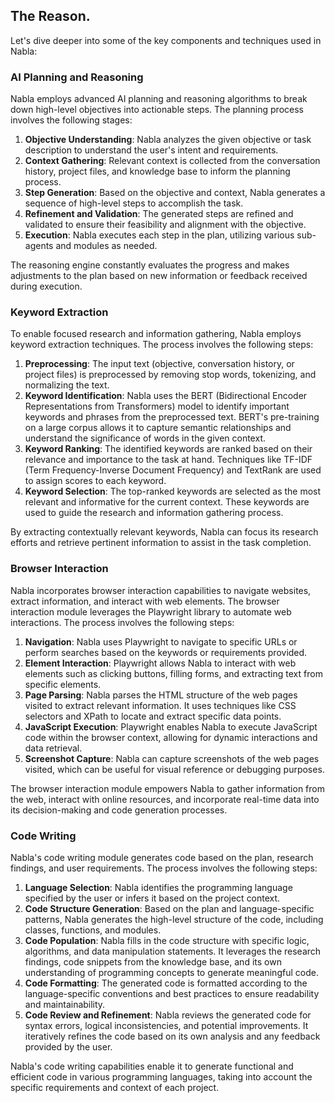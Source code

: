 ## The Reason.

Let's dive deeper into some of the key components and techniques used in Nabla:

### AI Planning and Reasoning

Nabla employs advanced AI planning and reasoning algorithms to break down high-level objectives into actionable steps. The planning process involves the following stages:

1. **Objective Understanding**: Nabla analyzes the given objective or task description to understand the user's intent and requirements.
2. **Context Gathering**: Relevant context is collected from the conversation history, project files, and knowledge base to inform the planning process.
3. **Step Generation**: Based on the objective and context, Nabla generates a sequence of high-level steps to accomplish the task.
4. **Refinement and Validation**: The generated steps are refined and validated to ensure their feasibility and alignment with the objective.
5. **Execution**: Nabla executes each step in the plan, utilizing various sub-agents and modules as needed.

The reasoning engine constantly evaluates the progress and makes adjustments to the plan based on new information or feedback received during execution.

### Keyword Extraction

To enable focused research and information gathering, Nabla employs keyword extraction techniques. The process involves the following steps:

1. **Preprocessing**: The input text (objective, conversation history, or project files) is preprocessed by removing stop words, tokenizing, and normalizing the text.
2. **Keyword Identification**: Nabla uses the BERT (Bidirectional Encoder Representations from Transformers) model to identify important keywords and phrases from the preprocessed text. BERT's pre-training on a large corpus allows it to capture semantic relationships and understand the significance of words in the given context.
3. **Keyword Ranking**: The identified keywords are ranked based on their relevance and importance to the task at hand. Techniques like TF-IDF (Term Frequency-Inverse Document Frequency) and TextRank are used to assign scores to each keyword.
4. **Keyword Selection**: The top-ranked keywords are selected as the most relevant and informative for the current context. These keywords are used to guide the research and information gathering process.

By extracting contextually relevant keywords, Nabla can focus its research efforts and retrieve pertinent information to assist in the task completion.

### Browser Interaction

Nabla incorporates browser interaction capabilities to navigate websites, extract information, and interact with web elements. The browser interaction module leverages the Playwright library to automate web interactions. The process involves the following steps:

1. **Navigation**: Nabla uses Playwright to navigate to specific URLs or perform searches based on the keywords or requirements provided.
2. **Element Interaction**: Playwright allows Nabla to interact with web elements such as clicking buttons, filling forms, and extracting text from specific elements.
3. **Page Parsing**: Nabla parses the HTML structure of the web pages visited to extract relevant information. It uses techniques like CSS selectors and XPath to locate and extract specific data points.
4. **JavaScript Execution**: Playwright enables Nabla to execute JavaScript code within the browser context, allowing for dynamic interactions and data retrieval.
5. **Screenshot Capture**: Nabla can capture screenshots of the web pages visited, which can be useful for visual reference or debugging purposes.

The browser interaction module empowers Nabla to gather information from the web, interact with online resources, and incorporate real-time data into its decision-making and code generation processes.

### Code Writing

Nabla's code writing module generates code based on the plan, research findings, and user requirements. The process involves the following steps:

1. **Language Selection**: Nabla identifies the programming language specified by the user or infers it based on the project context.
2. **Code Structure Generation**: Based on the plan and language-specific patterns, Nabla generates the high-level structure of the code, including classes, functions, and modules.
3. **Code Population**: Nabla fills in the code structure with specific logic, algorithms, and data manipulation statements. It leverages the research findings, code snippets from the knowledge base, and its own understanding of programming concepts to generate meaningful code.
4. **Code Formatting**: The generated code is formatted according to the language-specific conventions and best practices to ensure readability and maintainability.
5. **Code Review and Refinement**: Nabla reviews the generated code for syntax errors, logical inconsistencies, and potential improvements. It iteratively refines the code based on its own analysis and any feedback provided by the user.

Nabla's code writing capabilities enable it to generate functional and efficient code in various programming languages, taking into account the specific requirements and context of each project.